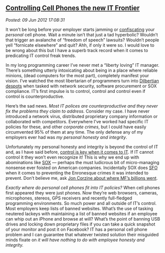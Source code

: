 [Controlling Cell Phones the new IT
Frontier](http://bakerjd99.wordpress.com/2012/06/09/controlling-cell-phones-the-new-it-frontier/)
-------------------------------------------------------------------------------------------------------------------------------------

*Posted: 09 Jun 2012 17:08:31*

It won’t be long before your employer starts jamming or
[confiscating](http://newsfeed.time.com/2012/05/15/obama-campaign-bans-cell-phones-at-private-fundraisers/)
your *personal* cell phone. Wait a minute isn’t that just a tad
hyperbolic? Wouldn’t that trigger an avalanche of “freedom of speech”
lawsuits? Wouldn’t people yell “fornicate elsewhere” and quit? Ahh, if
only it were so. I would love to be wrong about this but I have a superb
track record when it comes to predicating IT control freak trends.

In my long programming career I’ve never met a “liberty loving” IT
manager. There’s something utterly intoxicating about being in a place
where reliable minions, (dead computers for the most part), completely
manifest your vision. I’ve watched the most libertarian of programmers
turn into [Dilbertian
despots](http://dilbert.com/strips/comic/2010-09-13/) when tasked with
network security, software procurement or SOX compliance. IT’s first
impulse is to control, control and control even if control is
counterproductive.

Here’s the sad news. *Most IT polices are counterproductive and they
never fix the problems they claim to address.* Consider my case. I have
never introduced a network virus, distributed proprietary company
information or collaborated with competitors. Everywhere I’ve worked had
specific IT policies for these, and other *corporate crimes*, but I
could have easily circumvented 95% of them at any time. The only defense
any of my employers ever had was *my personal honesty and integrity*.

Unfortunately my personal honesty and integrity is beyond the control of
IT and, as I have said before, [control is key when it comes to
IT](http://bakerjd99.wordpress.com/2010/06/11/the-real-problem-with-enterprise-software/).
If IT cannot control it they won’t even recognize it! This is why we end
up with abominations like
[SOX](http://www.infoworld.com/d/developer-world/sarbanes-oxley-seen-biggest-it-time-waster-481)
— perhaps the must ludicrous bit of micro-managing nonsense ever foisted
on American companies. Incidentally SOX does
[SFO](http://www.urbandictionary.com/define.php?term=sweet%20fuck%20all)
when it comes to preventing the Enronesque crimes it was intended to
prevent. Don’t believe me, ask [Jon Corzine about where MF’s billions
went](http://technorati.com/business/article/jon-corzine-to-be-hoisted-by/).

*Exactly where do personal cell phones fit into IT policies?* When cell
phones first appeared they were just phones. Now they’re web browsers,
cameras, microphones, stereos, GPS receivers and recently full-fledged
programming environments. So much power and all outside of IT’s control.
Most employers keep lists of banned websites. What’s the use of tasking
neutered lackeys with maintaining a list of banned websites if an
employee can whip out an iPhone and browse at will? What’s the point of
banning USB drives and locking down proprietary files if you can take a
quick snapshot of your monitor and post it on Facebook? IT has a
personal cell phone problem and I can guarantee that whatever twisted
solution their misguided minds fixate on *it will have nothing to do
with employee honesty and integrity.*
